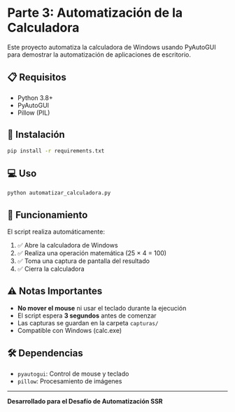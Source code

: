 # Parte 3: Automatización de la Calculadora

Este proyecto automatiza la calculadora de Windows usando PyAutoGUI para demostrar la automatización de aplicaciones de escritorio.

## 📋 Requisitos

- Python 3.8+
- PyAutoGUI
- Pillow (PIL)

## 🚀 Instalación

```bash
pip install -r requirements.txt
```

## 💻 Uso

```bash
python automatizar_calculadora.py
```

## 🔄 Funcionamiento

El script realiza automáticamente:

1. ✅ Abre la calculadora de Windows
2. ✅ Realiza una operación matemática (25 × 4 = 100)
3. ✅ Toma una captura de pantalla del resultado
4. ✅ Cierra la calculadora

## ⚠️ Notas Importantes

- **No mover el mouse** ni usar el teclado durante la ejecución
- El script espera **3 segundos** antes de comenzar
- Las capturas se guardan en la carpeta `capturas/`
- Compatible con Windows (calc.exe)

## 🛠️ Dependencias

- `pyautogui`: Control de mouse y teclado
- `pillow`: Procesamiento de imágenes

---

**Desarrollado para el Desafío de Automatización SSR**

